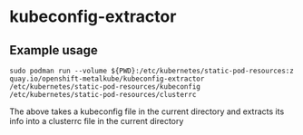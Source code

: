 # kubeconfig-extractor

## Example usage

    sudo podman run --volume ${PWD}:/etc/kubernetes/static-pod-resources:z quay.io/openshift-metalkube/kubeconfig-extractor /etc/kubernetes/static-pod-resources/kubeconfig /etc/kubernetes/static-pod-resources/clusterrc

The above takes a kubeconfig file in the current directory and extracts its info into a clusterrc file in the current directory
